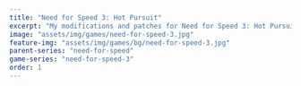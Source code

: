 ```yaml
---
title: "Need for Speed 3: Hot Pursuit"
excerpt: "My modifications and patches for Need for Speed 3: Hot Pursuit: SilentPatch."
image: "assets/img/games/need-for-speed-3.jpg"
feature-img: "assets/img/games/bg/need-for-speed-3.jpg"
parent-series: "need-for-speed"
game-series: "need-for-speed-3"
order: 1
---
```

